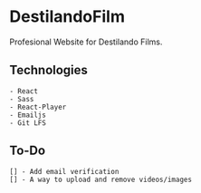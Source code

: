 # DestilandoFilm
Profesional Website for Destilando Films.

## Technologies
    - React
    - Sass
    - React-Player
    - Emailjs
    - Git LFS

## To-Do
    [] - Add email verification
    [] - A way to upload and remove videos/images

